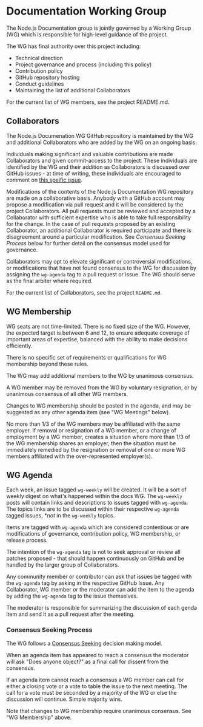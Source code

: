 # Documentation Working Group

The Node.js Documentation group is jointly governed by a Working Group (WG)
which is responsible for high-level guidance of the project.

The WG has final authority over this project including:

* Technical direction
* Project governance and process (including this policy)
* Contribution policy
* GitHub repository hosting
* Conduct guidelines
* Maintaining the list of additional Collaborators

For the current list of WG members, see the project README.md.

## Collaborators

The Node.js Documenation WG GitHub repository is maintained by the WG and
additional Collaborators who are added by the WG on an ongoing basis.

Individuals making significant and valuable contributions are made Collaborators
and given commit-access to the project. These individuals are identified by the
WG and their addition as Collaborators is discussed over GitHub issues - at time
of writing, these individuals are encouraged to comment on [this speific
issue][].

Modifications of the contents of the Node.js Documentation WG repository are
made on a collaborative basis. Anybody with a GitHub account may propose a
modification via pull request and it will be considered by the project
Collaborators. All pull requests must be reviewed and accepted by a Collaborator
with sufficient expertise who is able to take full responsibility for the
change. In the case of pull requests proposed by an existing Collaborator, an
additional Collaborator is required participate and there is disagreement around
a particular modification. See _Consensus Seeking Process_ below for further
detail on the consensus model used for governance.

Collaborators may opt to elevate significant or controversial modifications, or
modifications that have not found consensus to the WG for discussion by
assigning the `wg-agenda` tag to a pull request or issue. The WG should serve as
the final arbiter where required.

For the current list of Collaborators, see the project `README.md`.

## WG Membership

WG seats are not time-limited.  There is no fixed size of the WG. However, the
expected target is between 6 and 12, to ensure adequate coverage of important
areas of expertise, balanced with the ability to make decisions efficiently.

There is no specific set of requirements or qualifications for WG membership
beyond these rules.

The WG may add additional members to the WG by unanimous consensus.

A WG member may be removed from the WG by voluntary resignation, or by unanimous
consensus of all other WG members.

Changes to WG membership should be posted in the agenda, and may be suggested as
any other agenda item (see "WG Meetings" below).

No more than 1/3 of the WG members may be affiliated with the same employer. If
removal or resignation of a WG member, or a change of employment by a WG member,
creates a situation where more than 1/3 of the WG membership shares an employer,
then the situation must be immediately remedied by the resignation or removal of
one or more WG members affiliated with the over-represented employer(s).

## WG Agenda

<!-- this part needs to be rewritten. Will follow up with another commit that has those edits. -->

Each week, an issue tagged `wg-weekly` will be created. It will be a sort of
weekly digest on what's happened within the docs WG. The `wg-weekly` posts will
contain links and descriptions to issues tagged with `wg-agenda`. The topics
links are to be discussed within their respective `wg-agenda` tagged issues, **not*
in the `wg-weekly` topics.

Items are tagged with `wg-agenda` which are considered contentious or are
modifications of governance, contribution policy, WG membership, or release
process.

The intention of the `wg-agenda` tag is not to seek approval or review all
patches proposed - that should happen continuously on GitHub and be handled by
the larger group of Collaborators.

Any community member or contributor can ask that issues be tagged with the
`wg-agenda` tag by asking in the respective GitHub Issue. Any Collaborator, WG
member or the moderator can add the item to the agenda by adding the `wg-agenda`
tag to the issue themselves.

The moderator is responsible for summarizing the discussion of each genda item
and send it as a pull request after the meeting.

### Consensus Seeking Process

The WG follows a [Consensus Seeking][] decision making model.

When an agenda item has appeared to reach a consensus the moderator will ask
"Does anyone object?" as a final call for dissent from the consensus.

If an agenda item cannot reach a consensus a WG member can call for either a
closing vote or a vote to table the issue to the next meeting. The call for a
vote must be seconded by a majority of the WG or else the discussion will
continue. Simple majority wins.

Note that changes to WG membership require unanimous consensus.  See "WG
Membership" above.

[this speific issue]: https://github.com/nodejs/docs/issues/2
[Consensus Seeking]: http://en.wikipedia.org/wiki/Consensus-seeking_decision-making
